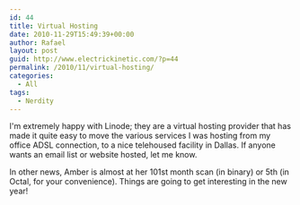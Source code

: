 ```yaml
---
id: 44
title: Virtual Hosting
date: 2010-11-29T15:49:39+00:00
author: Rafael
layout: post
guid: http://www.electrickinetic.com/?p=44
permalink: /2010/11/virtual-hosting/
categories:
  - All
tags:
  - Nerdity
---
```

I'm extremely happy with Linode; they are a virtual hosting provider that has made it quite easy to move the various services I was hosting from my office ADSL connection, to a nice telehoused facility in Dallas. If anyone wants an email list or website hosted, let me know.

In other news, Amber is almost at her 101st month scan (in binary) or 5th (in Octal, for your convenience). Things are going to get interesting in the new year!